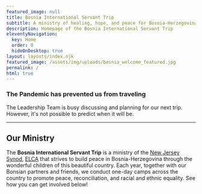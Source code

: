 ```yaml
---
featured_image: null
title: Bosnia International Servant Trip
subtitle: A ministry of healing, hope, and peace for Bosnia-Herzegovina and the world.
description: Homepage of the Bosnia International Servant Trip
eleventyNavigation:
  key: Home
  order: 0
  hideOnDesktop: true
layout: layouts/index.njk
featured_image: /assets/img/uploads/bosnia_welcome_featured.jpg
permalink: /
html: true
---
```

### The Pandemic has prevented us from traveling

The Leadership Team is busy discussing and planning for our next trip. However, it's not possible to predict when it
will be. 

---

## Our Ministry

The **Bosnia International Servant Trip** is a ministry of the
[New Jersey Synod](https://njsynod.org), [ELCA](https://elca.org) that strives to build peace in Bosnia-Herzegovina
through the wonderful children of this beautiful country. Each year, together with our Bonsian partners and friends, we
conduct one-day camps across the country to promote peace, reconciliation, and racial and ethnic equality. See how you
can get involved below! 
